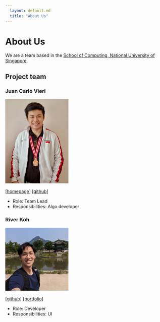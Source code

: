 ```yaml
---
  layout: default.md
  title: "About Us"
---
```


# About Us

We are a team based in the [School of Computing, National University of Singapore](http://www.comp.nus.edu.sg).


## Project team

### Juan Carlo Vieri

<img src="images/juancarlovieri.png" width="200px">

[[homepage](http://www.comp.nus.edu.sg/~juancv)]
[[github](https://github.com/juancarlovieri)]

* Role: Team Lead
* Responsibilities: Algo developer

### River Koh

<img src="images/oceankoh.png" width="200px">

[[github](http://github.com/oceankoh)]
[[portfolio](team/johndoe.md)]

* Role: Developer
* Responsibilities: UI

